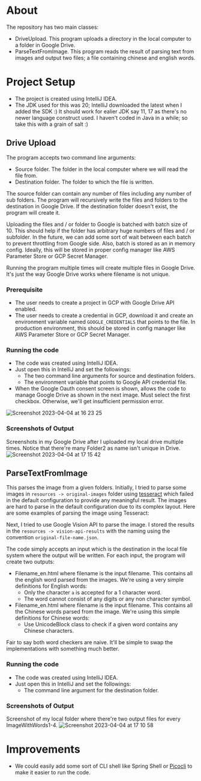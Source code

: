 # About
The repository has two main classes:
- DriveUpload. This program uploads a directory in the local computer to a folder in Google Drive. 
- ParseTextFromImage. This program reads the result of parsing text from images and output two files; a file containing chinese and english words.

# Project Setup
- The project is created using IntelliJ IDEA.
- The JDK used for this was 20; IntelliJ downloaded the latest when I added the SDK :) It should work for ealier JDK say 11, 17 as there's no newer language construct used. I haven't coded in Java in a while; so take this with a grain of salt :)

## Drive Upload
The program accepts two command line arguments:
- Source folder. The folder in the local computer where we will read the file from.
- Destination folder. The folder to which the file is written.

The source folder can contain any number of files including any number of sub folders. The program will recursively write the files and folders to the destination in Google Drive. If the destination folder doesn't exist, the program will create it.

Uploading the files and / or folder to Google is batched with batch size of 10. This should help if the folder has arbitrary huge numbers of files and / or subfolder. In the future, we can add some sort of wait between each batch to prevent throttling from Google side. Also, batch is stored as an in memory config. Ideally, this will be stored in proper config manager like AWS Parameter Store or GCP Secret Manager.

Running the program multiple times will create multiple files in Google Drive. It's just the way Google Drive works where filename is not unique.

### Prerequisite
- The user needs to create a project in GCP with Google Drive API enabled.
- The user needs to create a credential in GCP, download it and create an environment variable named `GOOGLE_CREDENTIALS` that points to the file. In production environment, this should be stored in config manager like AWS Parameter Store or GCP Secret Manager.

### Running the code
- The code was created using IntelliJ IDEA.
- Just open this in IntelliJ and set the followings:
  - The two command line arguments for source and destination folders.
  - The environment variable that points to Google API credential file.
- When the Google Oauth consent screen is shown, allows the code to manage Google Drive as shown in the next image. Must select the first checkbox. Otherwise, we'll get insufficient permission error.

![Screenshot 2023-04-04 at 16 23 25](https://user-images.githubusercontent.com/2534953/229761108-7d168cf3-1249-4f3d-8349-140c8acaa25d.png)

### Screenshots of Output
Screenshots in my Google Drive after I uploaded my local drive multiple times. Notice that there're many Folder2 as name isn't unique in Drive.
![Screenshot 2023-04-04 at 17 15 42](https://user-images.githubusercontent.com/2534953/229761497-ef4b7005-f348-4059-bc3e-7a037af053d3.png)

## ParseTextFromImage
This parses the image from a given folders. Initially, I tried to parse some images in `resources -> original-images` folder using [tesseract](https://github.com/tesseract-ocr/tesseract) which failed in the default configuration to provide any meaningful result. The images are hard to parse in the default configuration due to its complex layout. Here are some examples of parsing the image using Tesseract:

Next, I tried to use Google Vision API to parse the image. I stored the results in the `resources -> vision-api-results` with the naming using the convention `original-file-name.json`.

The code simply accepts an input which is the destination in the local file system where the output will be written. For each input, the program will create two outputs:
- Filename_en.html where filename is the input filename. This contains all the english word parsed from the images. We're using a very simple definitions for English words:
  - Only the character `a` is accepted for a 1 character word.
  - The word cannot consist of any digits or any non character symbol.
- Filename_en.html where filename is the input filename. This contains all the Chinese words parsed from the image. We're using this simple definitions for Chinese words:
  - Use UnicodeBlock class to check if a given word contains any Chinese characters.

Fair to say both word checkers are naive. It'll be simple to swap the implementations with something much better.

### Running the code
- The code was created using IntelliJ IDEA.
- Just open this in IntelliJ and set the followings:
    - The command line argument for the destination folder.

### Screenshots of Output
Screenshot of my local folder where there're two output files for every ImageWithWords1-4.
![Screenshot 2023-04-04 at 17 10 58](https://user-images.githubusercontent.com/2534953/229761765-7ce72c09-8bc4-425a-b875-c95cf7a5fbe5.png)


# Improvements
- We could easily add some sort of CLI shell like Spring Shell or [Picocli](https://picocli.info/) to make it easier to run the code.
